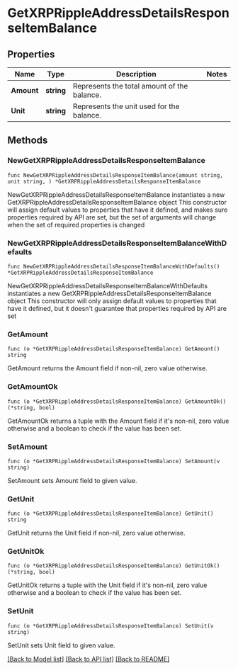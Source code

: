 # GetXRPRippleAddressDetailsResponseItemBalance

## Properties

Name | Type | Description | Notes
------------ | ------------- | ------------- | -------------
**Amount** | **string** | Represents the total amount of the balance. | 
**Unit** | **string** | Represents the unit used for the balance. | 

## Methods

### NewGetXRPRippleAddressDetailsResponseItemBalance

`func NewGetXRPRippleAddressDetailsResponseItemBalance(amount string, unit string, ) *GetXRPRippleAddressDetailsResponseItemBalance`

NewGetXRPRippleAddressDetailsResponseItemBalance instantiates a new GetXRPRippleAddressDetailsResponseItemBalance object
This constructor will assign default values to properties that have it defined,
and makes sure properties required by API are set, but the set of arguments
will change when the set of required properties is changed

### NewGetXRPRippleAddressDetailsResponseItemBalanceWithDefaults

`func NewGetXRPRippleAddressDetailsResponseItemBalanceWithDefaults() *GetXRPRippleAddressDetailsResponseItemBalance`

NewGetXRPRippleAddressDetailsResponseItemBalanceWithDefaults instantiates a new GetXRPRippleAddressDetailsResponseItemBalance object
This constructor will only assign default values to properties that have it defined,
but it doesn't guarantee that properties required by API are set

### GetAmount

`func (o *GetXRPRippleAddressDetailsResponseItemBalance) GetAmount() string`

GetAmount returns the Amount field if non-nil, zero value otherwise.

### GetAmountOk

`func (o *GetXRPRippleAddressDetailsResponseItemBalance) GetAmountOk() (*string, bool)`

GetAmountOk returns a tuple with the Amount field if it's non-nil, zero value otherwise
and a boolean to check if the value has been set.

### SetAmount

`func (o *GetXRPRippleAddressDetailsResponseItemBalance) SetAmount(v string)`

SetAmount sets Amount field to given value.


### GetUnit

`func (o *GetXRPRippleAddressDetailsResponseItemBalance) GetUnit() string`

GetUnit returns the Unit field if non-nil, zero value otherwise.

### GetUnitOk

`func (o *GetXRPRippleAddressDetailsResponseItemBalance) GetUnitOk() (*string, bool)`

GetUnitOk returns a tuple with the Unit field if it's non-nil, zero value otherwise
and a boolean to check if the value has been set.

### SetUnit

`func (o *GetXRPRippleAddressDetailsResponseItemBalance) SetUnit(v string)`

SetUnit sets Unit field to given value.



[[Back to Model list]](../README.md#documentation-for-models) [[Back to API list]](../README.md#documentation-for-api-endpoints) [[Back to README]](../README.md)



